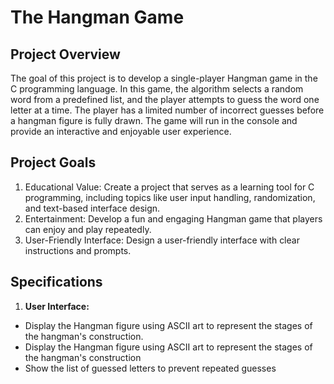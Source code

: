 # The Hangman Game

## Project Overview
The goal of this project is to develop a single-player Hangman game in the C programming language. In this game, the algorithm selects a random word from a predefined list, and the player attempts to guess the word one letter at a time. The player has a limited number of incorrect guesses before a hangman figure is fully drawn. The game will run in the console and provide an interactive and enjoyable user experience.


## Project Goals

1. Educational Value: Create a project that serves as a learning tool for C programming, including topics like user input handling, randomization, and text-based interface design.
2. Entertainment: Develop a fun and engaging Hangman game that players can enjoy and play repeatedly.
3. User-Friendly Interface: Design a user-friendly interface with clear instructions and prompts.

## Specifications

1. <b>User Interface: </b>
<ul>
    <li>Display the Hangman figure using ASCII art to represent the stages of the hangman's construction.</li>
    <li>Display the Hangman figure using ASCII art to represent the stages of the hangman's construction </li>
    <li>Show the list of guessed letters to prevent repeated guesses</li>